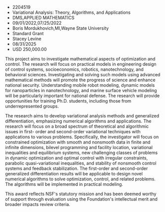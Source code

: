
* 2204519
* Variational Analysis: Theory, Algorithms, and Applications
* DMS,APPLIED MATHEMATICS
* 09/01/2022,07/25/2022
* Boris Mordukhovich,MI,Wayne State University
* Standard Grant
* Stacey Levine
* 08/31/2025
* USD 250,000.00

This project aims to investigate mathematical aspects of optimization and
control. The research will focus on practical models in engineering design of
control systems, socioeconomics, robotics, nanotechnology, and behavioral
sciences. Investigating and solving such models using advanced mathematical
methods will promote the progress of science and enhance national security.
Understanding mobile robot modeling, dynamic models for nanoparticles in
nanotechnology, and marine surface vehicle modeling will be particularly
important for national defense. The research will provide opportunities for
training Ph.D. students, including those from underrepresented groups.

The research aims to develop variational analysis methods and generalized
differentiation, emphasizing numerical algorithms and applications. The research
will focus on a broad spectrum of theoretical and algorithmic issues in first-
order and second-order variational techniques with applications to various
problems. Specifically, the investigator will focus on constrained optimization
with smooth and nonsmooth data in finite and infinite dimensions, bilevel
programming and facility location, variational inequalities and equilibrium
systems, new challenging classes of problems in dynamic optimization and optimal
control with irregular constraints, parabolic quasi-variational inequalities,
and stability of nonsmooth control systems and feedback stabilization. The
first-order and second-order generalized differentiation results will be
applicable to design novel numerical algorithms to solve optimization, control,
and related problems. The algorithms will be implemented in practical modeling.

This award reflects NSF's statutory mission and has been deemed worthy of
support through evaluation using the Foundation's intellectual merit and broader
impacts review criteria.
